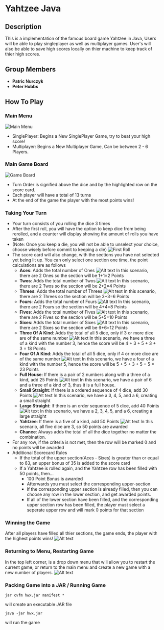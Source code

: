 # Yahtzee Java

## Description
This is a implementation of the famous board game Yahtzee in Java, Users will be able to play singleplayer as well as multiplayer games. User's will also be able to save high scores locally on thier machine to keep track of thier high scores.

## Group Members
- **Patric Nurczyk**
- **Peter Hobbs**

## How To Play

### Main Menu
![Main Menu](readme_images/mainmenu.png)
- SinglePlayer: Begins a New SinglePlayer Game, try to beat your high score!
- Multiplayer: Begins a New Multiplayer Game, Can be between 2 - 6 Players.

### Main Game Board
![Game Board](readme_images/gameboard.png)
- Turn Order is signified above the dice and by the highlighted row on the score card.
- Each player will have a total of 13 turns
- At the end of the game the player with the most points wins!

### Taking Your Turn
- Your turn consists of you rolling the dice 3 times
- After the first roll, you will have the option to keep dice from being rerolled, and a counter will display showing the amount of rolls you have taken
-  (Note: Once you keep a die, you will not be able to unselect your choice, choose wisely before commit to keeping a die)
![First Roll](readme_images/firstturn.png)
- The score card will also change, with the sections you have not selected yet being lit up. You can only select one section one time, the point calculations are as follows
    - **Aces**: Adds the total number of Ones
    ![Alt text](readme_images/ones.png)
    In this scenario, there are 2 Ones so the section will be 1+1=2 Points
    - **Twos**: Adds the total number of Twos
    ![Alt text](readme_images/twos.png)
    In this scenario, there are 2 Twos so the section will be 2+2=4 Points
    - **Threes**: Adds the total number of Threes
    ![Alt text](readme_images/threes.png)
    In this scenario, there are 2 Threes so the section will be 3+3=6 Points
    - **Fours**: Adds the total number of Fours
    ![Alt text](readme_images/fours.png)
    In this scenario, there are 2 Fours so the section will be 4+4=8 Points
     - **Fives**: Adds the total number of Fives
    ![Alt text](readme_images/fives.png)
    In this scenario, there are 2 Fives so the section will be 5+5=10 Points
    - **Sixes**: Adds the total number of Sixes
    ![Alt text](readme_images/sixes.png)
    In this scenario, there are 2 Sixes so the section will be 6+6=12 Points
    - **Three Of A Kind**: Adds the total of all 5 dice, only if 3 or more dice are of the same number
    ![Alt text](readme_images/3kind.png)
    In this scenario, we have a three of a kind with the number 3, hence the score will be 4 + 3 + 5 + 3 + 3 = 18 Points
    - **Four Of A Kind**: Adds the total of all 5 dice, only if 4 or more dice are of the same number
    ![Alt text](readme_images/4kind.png)
    In this scenario, we have a four of a kind with the number 5, hence the score will be 5 + 5 + 3 + 5 + 5 = 23 Points
    - **Full House**: If there is a pair of 2 numbers along with a three of a kind, add 25 Points
    ![Alt text](readme_images/fullhouse.png)
    In this scenario, we have a pair of 6 and a three of a kind of 3, thus it is a full house.
    - **Small Straight**: If there is a ordered sequence of 4 dice, add 30 Points
    ![Alt text](readme_images/smstr.png)
    In this scenario, we have a 3, 4, 5, and a 6, creating a small straight
    - **Large Straight**: If there is an order sequence of 5 dice, add 40 Points
    ![Alt text](readme_images/lgstr.png)
    In this scenario, we have a 2, 3, 4, 5, and a 6, creating a large straight
    - **Yahtzee**: If there is a five of a kind, add 50 Points
    ![Alt text](readme_images/yahtzee.png)
    In this scenario, all five dice are 3,
    so 50 points are awarded
    - **Chance**: Always adds the total of all the dice together no matter the combination.
- For any row, if the criteria is not met, then the row will be marked 0 and no points will be awarded
- Additional Scorecard Rules
    - If the total of the upper section(Aces - Sixes) is greater than or equal to 63, an upper bonus of 35 is added to the score card
    - If a Yahtzee is rolled again, and the Yahtzee row has been filled with 50 points, then...
        - 100 Point Bonus is awarded
        - Afterwards you must select the corresponding upper-section
        - If the corresponding upper section is already filled, then you can choose any row in the lower section, and get awarded points.
        - If all of the lower section have been filled, and the corresponding upper section row has been filled, the player must select a seperate upper row and will mark 0 points for that section
### Winning the Game
After all players have filled all thier sections, the game ends, the player with the highest points wins!
![Alt text](readme_images/winner.png)
### Returning to Menu, Restarting Game
In the top left corner, is a drop down menu that will allow you to restart the current game, or return to the main menu and create a new game with a new number of players.
![Alt text](readme_images/options.png)
### Packing Game into a JAR / Running Game
```
jar cvfm hwx.jar manifest *
```
will create an executable JAR file
```
java -jar hwx.jar
```
will run the game